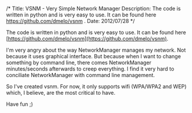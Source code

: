 /*
Title: VSNM - Very Simple Network Manager
Description: The code is written in python and is very easy to use. It can be found here https://github.com/dmelo/vsnm .
Date: 2012/07/28
*/

The code is written in python and is very easy to use. It can be found here
[https://github.com/dmelo/vsnm](https://github.com/dmelo/vsnm).

I'm very angry about the way NetworkManager manages my network. Not because it
uses graphical interface. But because when I want to change something by command
line, there comes NetworkManager minutes/seconds afterwards to creep everything.
I find it very hard to conciliate NetworkManager with command line management.

So I've created vsnm. For now, it only supports wifi (WPA/WPA2 and WEP) which,
I believe, are the most critical to have.

Have fun ;)
